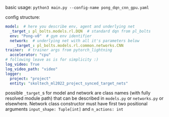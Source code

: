 basic usage:
`python3 main.py --config-name pong_dqn_cnn_gpu.yaml`

config structure:

```yaml
model:  # here you describe env, agent and underlying net
  _target_: pl_bolts.models.rl.DQN  # standard dqn from pl_bolts
  env: "Pong-v0"  # gym env identifier
  network:  # underlying net with all it's parameters below
    _target_: pl_bolts.models.rl.common.networks.CNN
trainer:  # trainer args from pytorch_lightning
  accelerator: "cpu"  
# following leave as is for simplicity :)
log_video: True
log_video_path: "video"
logger:
  project: "project"
  entity: "skoltech_ml2022_project_synced_target_nets"
```
possible `_target_`s for model and network are class names (with fully resolved module path)
that can be described in `models.py` or `networks.py` or elsewhere. Network class constructor must have first two positional arguments `input_shape: Tuple[int]` and `n_actions: int
`
